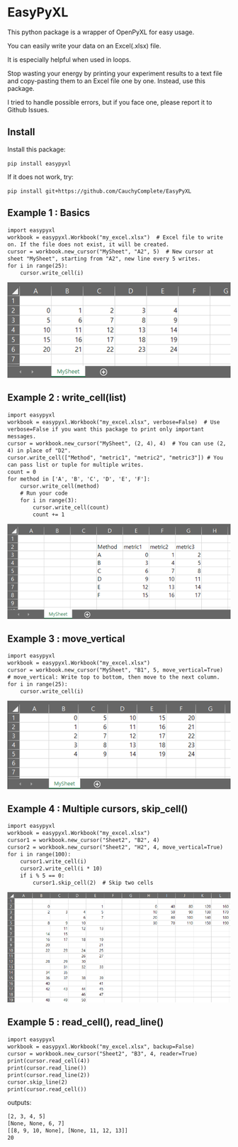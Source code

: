 # EasyPyXL
 This python package is a wrapper of OpenPyXL for easy usage.

You can easily write your data on an Excel(.xlsx) file.

It is especially helpful when used in loops.

Stop wasting your energy by printing your experiment results to a text file and copy-pasting them to an Excel file one by one. Instead, use this package.

I tried to handle possible errors, but if you face one, please report it to Github Issues.

## Install
Install this package:

```pip install easypyxl```

If it does not work, try:

```pip install git+https://github.com/CauchyComplete/EasyPyXL```

## Example 1 : Basics
```angular2html
import easypyxl
workbook = easypyxl.Workbook("my_excel.xlsx")  # Excel file to write on. If the file does not exist, it will be created.
cursor = workbook.new_cursor("MySheet", "A2", 5)  # New cursor at sheet "MySheet", starting from "A2", new line every 5 writes.
for i in range(25):
    cursor.write_cell(i)
```
![ex1](https://github.com/CauchyComplete/EasyPyXL/blob/main/images/ex1.png?raw=true)

## Example 2 : write_cell(list)
```angular2html
import easypyxl
workbook = easypyxl.Workbook("my_excel.xlsx", verbose=False)  # Use verbose=False if you want this package to print only important messages. 
cursor = workbook.new_cursor("MySheet", (2, 4), 4)  # You can use (2, 4) in place of "D2".
cursor.write_cell(["Method", "metric1", "metric2", "metric3"]) # You can pass list or tuple for multiple writes.
count = 0
for method in ['A', 'B', 'C', 'D', 'E', 'F']:
    cursor.write_cell(method)
    # Run your code
    for i in range(3):
        cursor.write_cell(count)
        count += 1
```
![ex2](https://github.com/CauchyComplete/EasyPyXL/blob/main/images/ex2.png?raw=true)

## Example 3 : move_vertical
```angular2html
import easypyxl
workbook = easypyxl.Workbook("my_excel.xlsx")
cursor = workbook.new_cursor("MySheet", "B1", 5, move_vertical=True)  # move_vertical: Write top to bottom, then move to the next column.
for i in range(25):
    cursor.write_cell(i)
```
![ex3](https://github.com/CauchyComplete/EasyPyXL/blob/main/images/ex3.png?raw=true)

## Example 4 : Multiple cursors, skip_cell()
```angular2html
import easypyxl
workbook = easypyxl.Workbook("my_excel.xlsx")
cursor1 = workbook.new_cursor("Sheet2", "B2", 4)
cursor2 = workbook.new_cursor("Sheet2", "H2", 4, move_vertical=True)
for i in range(100):
    cursor1.write_cell(i)
    cursor2.write_cell(i * 10)
    if i % 5 == 0:
        cursor1.skip_cell(2)  # Skip two cells
```
![ex4](https://github.com/CauchyComplete/EasyPyXL/blob/main/images/ex4.png?raw=true)

## Example 5 : read_cell(), read_line()
```angular2html
import easypyxl
workbook = easypyxl.Workbook("my_excel.xlsx", backup=False)
cursor = workbook.new_cursor("Sheet2", "B3", 4, reader=True)
print(cursor.read_cell(4))
print(cursor.read_line())
print(cursor.read_line(2))
cursor.skip_line(2)
print(cursor.read_cell())
```
outputs:
```angular2html
[2, 3, 4, 5]
[None, None, 6, 7]
[[8, 9, 10, None], [None, 11, 12, 13]]
20
```

